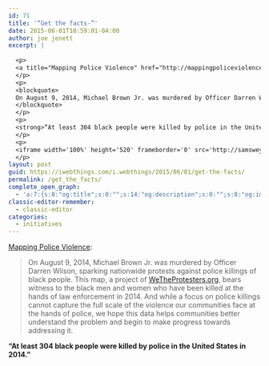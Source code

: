 ```yaml
---
id: 71
title: '“Get the facts-”'
date: 2015-06-01T10:59:01-04:00
author: joe jenett
excerpt: |
  
  <p>
  <a title="Mapping Police Violence" href="http://mappingpoliceviolence.org/">Mapping Police Violence</a>:
  </p>
  <p>
  <blockquote>
  On August 9, 2014, Michael Brown Jr. was murdered by Officer Darren Wilson, sparking nationwide protests against police killings of black people. This map, a project of <a href="http://wetheprotesters.org">WeTheProtesters.org</a>, bears witness to the black men and women who have been killed at the hands of law enforcement in 2014. And while a focus on police killings cannot capture the full scale of the violence our communities face at the hands of police, we hope this data helps communities better understand the problem and begin to make progress towards addressing it.
  </blockquote>
  </p>
  <p>
  <strong>“At least 304 black people were killed by police in the United States in 2014.”</strong>
  </p>
  <p>
  <iframe width='100%' height='520' frameborder='0' src='http://samswey.cartodb.com/viz/5815277e-bc86-11e4-84e3-0e4fddd5de28/embed_map' allowfullscreen webkitallowfullscreen mozallowfullscreen oallowfullscreen msallowfullscreen></iframe>
  </p>
layout: post
guid: https://iwebthings.com/i.webthings/2015/06/01/get-the-facts/
permalink: /get_the_facts/
complete_open_graph:
  - 'a:7:{s:8:"og:title";s:0:"";s:14:"og:description";s:0:"";s:8:"og:image";s:0:"";s:7:"og:type";s:0:"";s:12:"twitter:card";s:7:"summary";s:19:"twitter:description";s:0:"";s:15:"twitter:creator";s:0:"";}'
classic-editor-remember:
  - classic-editor
categories:
  - initiatives
---
```

[Mapping Police Violence](http://mappingpoliceviolence.org/ "Mapping Police Violence"):

> On August 9, 2014, Michael Brown Jr. was murdered by Officer Darren Wilson, sparking nationwide protests against police killings of black people. This map, a project of [WeTheProtesters.org](http://wetheprotesters.org), bears witness to the black men and women who have been killed at the hands of law enforcement in 2014. And while a focus on police killings cannot capture the full scale of the violence our communities face at the hands of police, we hope this data helps communities better understand the problem and begin to make progress towards addressing it.

**“At least 304 black people were killed by police in the United States in 2014.”**
